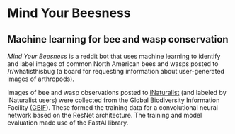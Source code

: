 # Mind Your Beesness

## Machine learning for bee and wasp conservation


*Mind Your Beesness* is a reddit bot that uses machine learning to identify and label images of common North American bees and wasps posted to /r/whatisthisbug (a board for requesting information about user-generated images of arthropods). 


Images of bee and wasp observations posted to [iNaturalist](https://www.inaturalist.org/) (and labeled by iNaturalist users) were collected from the Global Biodiversity Information Facility ([GBIF](https://www.gbif.org/)). These formed the training data for a convolutional neural network based on the ResNet architecture. The training and model evaluation made use of the FastAI library.
